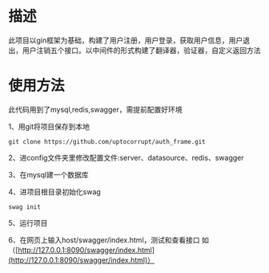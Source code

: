 # 描述
此项目以gin框架为基础，构建了用户注册，用户登录，获取用户信息，用户退出，用户注销五个接口。以中间件的形式构建了翻译器，验证器，自定义返回方法

# 使用方法
此代码用到了mysql,redis,swagger，需提前配置好环境

1、用git将项目保存到本地

```
git clone https://github.com/uptocorrupt/auth_frame.git
```

2、进config文件夹里修改配置文件:server、datasource、redis、swagger

3、在mysql建一个数据库

4、进项目根目录初始化swag

```
swag init
```
5、运行项目

6、在网页上输入host/swagger/index.html，测试和查看接口
如（[http://127.0.0.1:8090/swagger/index.html](http://127.0.0.1:8090/swagger/index.html)）